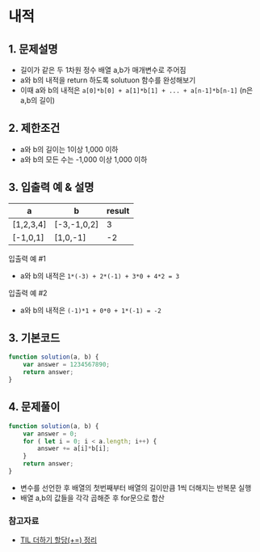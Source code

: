 # 내적

## 1. 문제설명
 + 길이가 같은 두 1차원 정수 배열 a,b가 매개변수로 주어짐 
 + a와 b의 내적을 return 하도록 solutuon 함수를 완성해보기
 + 이때 a와 b의 내적은 ```a[0]*b[0] + a[1]*b[1] + ... + a[n-1]*b[n-1]``` (n은 a,b의 길이)
 
## 2. 제한조건
 + a와 b의 길이는 1이상 1,000 이하
 + a와 b의 모든 수는 -1,000 이상 1,000 이하

## 3. 입출력 예 & 설명
|a|b|result|
|------|---|---|
|[1,2,3,4]|[-3,-1,0,2]|3|
|[-1,0,1]|[1,0,-1]|-2|
  
 입출력 예 #1
- a와 b의 내적은 ```1*(-3) + 2*(-1) + 3*0 + 4*2 = 3``` 

 입출력 예 #2
- a와 b의 내적은 ```(-1)*1 + 0*0 + 1*(-1) = -2```
  
## 3. 기본코드
```JavaScript
function solution(a, b) {
    var answer = 1234567890;
    return answer;
}
```

## 4. 문제풀이
```JavaScript
function solution(a, b) {
    var answer = 0;
    for ( let i = 0; i < a.length; i++) {
        answer += a[i]*b[i];
    }
    return answer;
}
```
- 변수를 선언한 후 배열의 첫번째부터 배열의 길이만큼 1씩 더해지는 반복문 실행
- 배열 a,b의 값들을 각각 곱해준 후 for문으로 합산

### 참고자료
 
- [TIL 더하기 할당(+=) 정리](https://github.com/saehwa95/TIL/blob/main/JavaScript/%EB%8D%94%ED%95%98%EA%B8%B0%20%ED%95%A0%EB%8B%B9(%2B%3D).md)
